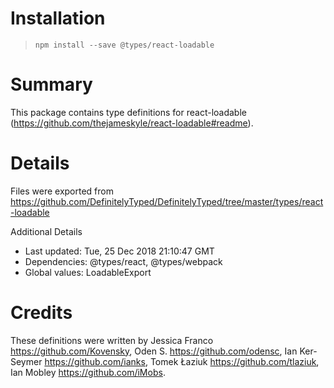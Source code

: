 # Installation
> `npm install --save @types/react-loadable`

# Summary
This package contains type definitions for react-loadable (https://github.com/thejameskyle/react-loadable#readme).

# Details
Files were exported from https://github.com/DefinitelyTyped/DefinitelyTyped/tree/master/types/react-loadable

Additional Details
 * Last updated: Tue, 25 Dec 2018 21:10:47 GMT
 * Dependencies: @types/react, @types/webpack
 * Global values: LoadableExport

# Credits
These definitions were written by Jessica Franco <https://github.com/Kovensky>, Oden S. <https://github.com/odensc>, Ian Ker-Seymer <https://github.com/ianks>, Tomek Łaziuk <https://github.com/tlaziuk>, Ian Mobley <https://github.com/iMobs>.
